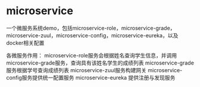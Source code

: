 # microservice
一个微服务系统demo，包括microservice-role，microservice-grade，microservice-zuul，microservice-config，microservice-eureka，以及docker相关配置

各微服务作用：
  microservice-role服务会根据姓名查询学生信息，并调用microservice-grade服务，查询具有该姓名学生的成绩列表
  microservice-grade服务根据学号查询成绩列表
  microservice-zuul服务构建网关
  microservice-config服务提供统一配置服务
  microservice-eureka 提供注册与发现服务
